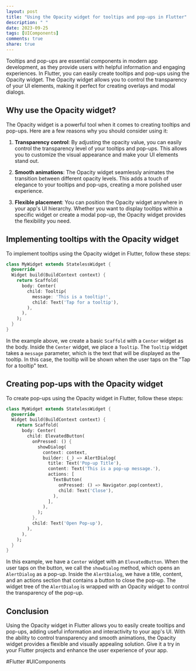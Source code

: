 ```yaml
---
layout: post
title: "Using the Opacity widget for tooltips and pop-ups in Flutter"
description: " "
date: 2023-09-25
tags: [UIComponents]
comments: true
share: true
---
```


Tooltips and pop-ups are essential components in modern app development, as they provide users with helpful information and engaging experiences. In Flutter, you can easily create tooltips and pop-ups using the Opacity widget. The Opacity widget allows you to control the transparency of your UI elements, making it perfect for creating overlays and modal dialogs.

## Why use the Opacity widget?

The Opacity widget is a powerful tool when it comes to creating tooltips and pop-ups. Here are a few reasons why you should consider using it:

1. **Transparency control**: By adjusting the opacity value, you can easily control the transparency level of your tooltips and pop-ups. This allows you to customize the visual appearance and make your UI elements stand out.

2. **Smooth animations**: The Opacity widget seamlessly animates the transition between different opacity levels. This adds a touch of elegance to your tooltips and pop-ups, creating a more polished user experience.

3. **Flexible placement**: You can position the Opacity widget anywhere in your app's UI hierarchy. Whether you want to display tooltips within a specific widget or create a modal pop-up, the Opacity widget provides the flexibility you need.

## Implementing tooltips with the Opacity widget

To implement tooltips using the Opacity widget in Flutter, follow these steps:

```dart
class MyWidget extends StatelessWidget {
  @override
  Widget build(BuildContext context) {
    return Scaffold(
      body: Center(
        child: Tooltip(
          message: 'This is a tooltip!',
          child: Text('Tap for a tooltip'),
        ),
      ),
    );
  }
}
```

In the example above, we create a basic `Scaffold` with a `Center` widget as the body. Inside the `Center` widget, we place a `Tooltip`. The `Tooltip` widget takes a `message` parameter, which is the text that will be displayed as the tooltip. In this case, the tooltip will be shown when the user taps on the "Tap for a tooltip" text.

## Creating pop-ups with the Opacity widget

To create pop-ups using the Opacity widget in Flutter, follow these steps:

```dart
class MyWidget extends StatelessWidget {
  @override
  Widget build(BuildContext context) {
    return Scaffold(
      body: Center(
        child: ElevatedButton(
          onPressed: () {
            showDialog(
              context: context,
              builder: (_) => AlertDialog(
                title: Text('Pop-up Title'),
                content: Text('This is a pop-up message.'),
                actions: [
                  TextButton(
                    onPressed: () => Navigator.pop(context),
                    child: Text('Close'),
                  ),
                ],
              ),
            );
          },
          child: Text('Open Pop-up'),
        ),
      ),
    );
  }
}
```

In this example, we have a `Center` widget with an `ElevatedButton`. When the user taps on the button, we call the `showDialog` method, which opens an `AlertDialog` as a pop-up. Inside the `AlertDialog`, we have a title, content, and an actions section that contains a button to close the pop-up. The widget tree of the `AlertDialog` is wrapped with an Opacity widget to control the transparency of the pop-up.

## Conclusion

Using the Opacity widget in Flutter allows you to easily create tooltips and pop-ups, adding useful information and interactivity to your app's UI. With the ability to control transparency and smooth animations, the Opacity widget provides a flexible and visually appealing solution. Give it a try in your Flutter projects and enhance the user experience of your app.

#Flutter #UIComponents